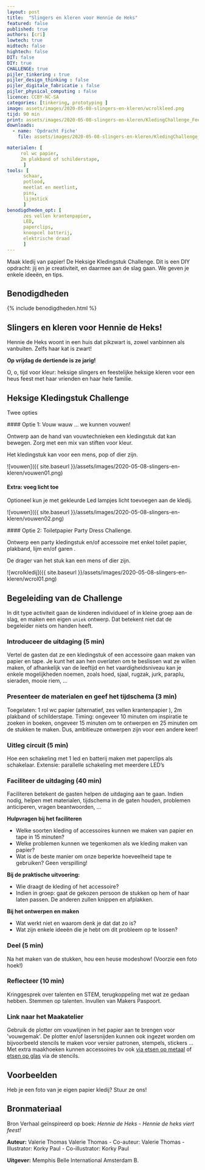 ```yaml
---
layout: post
title:  "Slingers en kleren voor Hennie de Heks"
featured: false
published: true
authors: [cri]
lowtech: true
midtech: false
hightech: false
DIT: false
DIY: true
CHALLENGE: true
pijler_tinkering : true
pijler_design_thinking : false
pijler_digitale_fabricatie : false
pijler_physical_computing : false
licence: CCBY-NC-SA 
categories: [tinkering, prototyping ]
image: assets/images/2020-05-08-slingers-en-kleren/wcrolkleed.png
tijd: 90 min
print: assets/images/2020-05-08-slingers-en-kleren/KledingChallenge_Feest_KinderBib_dekrook.pdf
downloads: 
  - name: 'Opdracht Fiche'
    file: assets/images/2020-05-08-slingers-en-kleren/KledingChallenge_Feest_KinderBib_dekrook.pdf

materialen: [
     rol wc papier, 
     2m plakband of schilderstape,
      ]
tools: [
      schaar,
      potlood,
      meetlat en meetlint,
      pins, 
      lijmstick
      ]
benodigdheden_opt: [
      zes vellen krantenpapier,
      LED,
      paperclips,
      knoopcel batterij,
      elektrische draad
      ]
---
```


Maak kledij van papier! De Heksige Kledingstuk Challenge. Dit is een DIY opdracht: jij en je creativiteit, en daarmee aan de slag gaan. We geven je enkele ideeën, en tips.


## Benodigdheden

{% include benodigdheden.html %}


## Slingers en kleren voor Hennie de Heks!

Hennie de Heks woont in een huis dat pikzwart is, zowel vanbinnen als vanbuiten. Zelfs haar kat is zwart! 

**Op vrijdag de dertiende is ze jarig!**
 
O, o, tijd voor kleur: heksige slingers en feestelijke heksige kleren voor een heus feest met haar vrienden en haar hele familie. 

## Heksige Kledingstuk Challenge

Twee opties

<div class="border_boxmaakbib01_img" markdown="1">
#### Optie 1: Vouw wauw ... we kunnen vouwen!

Ontwerp aan de hand van vouwtechnieken een kledingstuk dat kan bewegen. 
Zorg met een mix van stiften voor kleur. 

Het kledingstuk kan voor een mens, pop of dier zijn.

![vouwen]({{ site.baseurl }}/assets/images/2020-05-08-slingers-en-kleren/vouwen01.png)

#### Extra: voeg licht toe
Optioneel kun je met gekleurde Led lampjes licht toevoegen aan de kledij.

![vouwen]({{ site.baseurl }}/assets/images/2020-05-08-slingers-en-kleren/vouwen02.png)
</div>

<div class="border_boxmaakbib01_img" markdown="1">
#### Optie 2: Toiletpapier Party Dress Challenge. 

Ontwerp  een party kledingstuk en/of accessoire met enkel toilet papier,  plakband, lijm en/of garen .

De drager van het stuk kan een mens of dier zijn.

![wcrolkledij]({{ site.baseurl }}/assets/images/2020-05-08-slingers-en-kleren/wcrol01.png)

</div>

## Begeleiding van de Challenge

In dit type activiteit gaan de kinderen individueel of in kleine groep aan de slag, en maken een eigen `uniek` ontwerp. Dat betekent niet dat de begeleider niets om handen heeft.

### Introduceer de uitdaging (5 min) 
Vertel de gasten dat ze een kledingstuk of een accessoire gaan maken van papier en tape. Je kunt het aan hen overlaten om te beslissen wat ze willen maken, of afhankelijk van de leeftijd en het vaardigheidsniveau kan je  enkele mogelijkheden noemen, zoals hoed, sjaal, rugzak, jurk, paraplu, sieraden, mooie riem, ...

### Presenteer de materialen en geef het tijdschema (3 min)
Toegelaten: 1 rol wc papier (alternatief, zes vellen krantenpapier ), 2m plakband of schilderstape. Timing: ongeveer 10 minuten om inspiratie te zoeken in boeken, ongeveer 15 minuten om te ontwerpen en 25 minuten om de stukken te maken. Dus, ambitieuze ontwerpen zijn voor een andere keer!

### Uitleg circuit (5 min) 
Hoe een schakeling met 1 led en batterij maken met paperclips als schakelaar. Extensie: parallelle schakeling met meerdere LED’s

### Faciliteer de uitdaging (40  min)
Faciliteren betekent de gasten helpen de uitdaging aan te gaan. Indien nodig, helpen met materialen, tijdschema in de gaten houden, problemen anticiperen, vragen beantwoorden, ... 

**Hulpvragen bij het faciliteren**

* Welke soorten kleding of accessoires kunnen we maken van papier en tape in 15 minuten?
* Welke problemen kunnen we tegenkomen als we kleding maken van papier?
* Wat is de beste manier om onze beperkte hoeveelheid tape te gebruiken? Geen verspilling!

**Bij de praktische uitvoering:**

* Wie draagt de kleding of het accessoire?
* Indien in groep: gaat de gekozen persoon de stukken op hem of haar laten passen. De anderen zullen knippen en afplakken.

**Bij het ontwerpen en maken**

* Wat werkt niet en waarom denk je dat dat zo is?
* Wat zijn enkele ideeën die je hebt om dit probleem op te lossen?


### Deel (5 min) 
Na het maken van de stukken, hou een  heuse modeshow! (Voorzie een foto hoek!)

### Reflecteer (10 min) 
Kringgesprek over talenten en STEM, terugkoppeling met wat ze gedaan hebben. Stemmen op talenten. Invullen van Makers Paspoort.

### Link naar het Maakatelier

Gebruik de plotter om vouwlijnen in het papier aan te brengen voor 'vouwgemak'. De plotter en/of lasersnijden kunnen ook ingezet worden om bijvoorbeeld stencils te maken voor versier patronen, stempels, stickers … Met extra maakhoeken kunnen accessoires bv ook [via etsen op metaal]({{site.url}}/etsen-van-metaal_low_tech/) of [etsen op glas]({{site.url}}/etsen-van-glas-low-tech/) via de stencils. 


## Voorbeelden
Heb je een foto van je eigen papier kledij? Stuur ze ons!

## Bronmateriaal

Bron Verhaal geïnspireerd op boek: *Hennie de Heks - Hennie de heks viert feest!*

**Auteur:** Valerie Thomas Valerie Thomas - Co-auteur: Valerie Thomas - Illustrator: Korky Paul - Co-illustrator: Korky Paul 

**Uitgever:** Memphis Belle International Amsterdam B.
